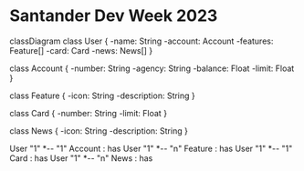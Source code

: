 ﻿# Santander Dev Week 2023

classDiagram
  class User {
    -name: String
    -account: Account
    -features: Feature[]
    -card: Card
    -news: News[]
  }
  
  class Account {
    -number: String
    -agency: String
    -balance: Float
    -limit: Float
  }
  
  class Feature {
    -icon: String
    -description: String
  }
  
  class Card {
    -number: String
    -limit: Float
  }
  
  class News {
    -icon: String
    -description: String
  }
  
  User "1" *-- "1" Account : has
  User "1" *-- "n" Feature : has
  User "1" *-- "1" Card : has
  User "1" *-- "n" News : has
